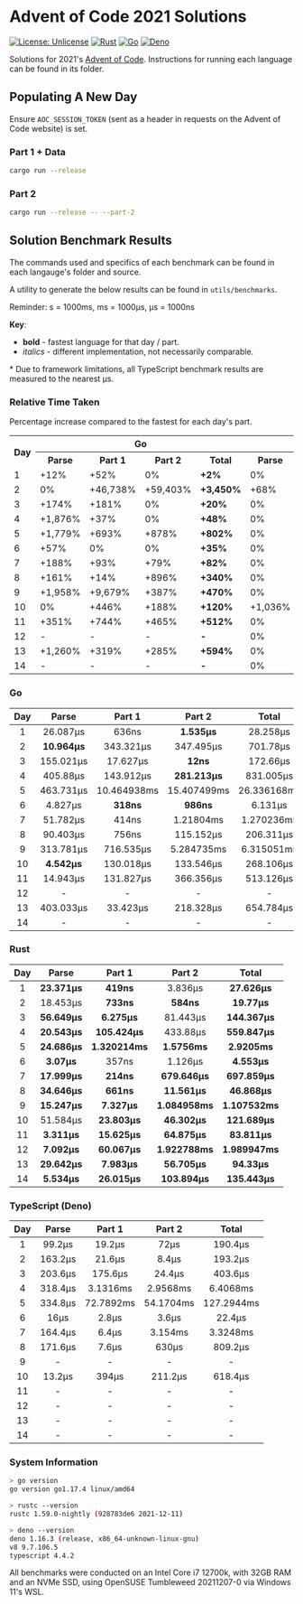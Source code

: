 # Advent of Code 2021 Solutions

[![License: Unlicense](https://img.shields.io/badge/license-Unlicense-blue.svg)](http://unlicense.org/)
[![Rust](https://github.com/maneac/aoc2021/actions/workflows/rust.yml/badge.svg)](https://github.com/maneac/aoc2021/actions/workflows/rust.yml)
[![Go](https://github.com/maneac/aoc2021/actions/workflows/golang.yml/badge.svg)](https://github.com/maneac/aoc2021/actions/workflows/golang.yml)
[![Deno](https://github.com/maneac/aoc2021/actions/workflows/deno.yml/badge.svg)](https://github.com/maneac/aoc2021/actions/workflows/deno.yml)

Solutions for 2021's [Advent of Code](https://adventofcode.com/2021). Instructions for running each language can be found in its folder.

## Populating A New Day

Ensure `AOC_SESSION_TOKEN` (sent as a header in requests on the Advent of Code website) is set.

### Part 1 + Data

```bash
cargo run --release
```

### Part 2

```bash
cargo run --release -- --part-2
```

## Solution Benchmark Results

The commands used and specifics of each benchmark can be found in each langauge's folder and source.

A utility to generate the below results can be found in `utils/benchmarks`.

Reminder: s = 1000ms, ms = 1000&mu;s, &mu;s = 1000ns

**Key**:

- **bold** - fastest language for that day / part.
- *italics* - different implementation, not necessarily comparable.

\* Due to framework limitations, all TypeScript benchmark results are measured to the nearest &mu;s.

### Relative Time Taken

Percentage increase compared to the fastest for each day's part.

<table>
  <tr>
    <th rowspan=2>Day</th>
    <th colspan=4>Go</th>
    <th colspan=4>Rust</th>
    <th colspan=4>TypeScript</th>
  </tr>
  <tr>
    <th>Parse</th>
    <th>Part 1</th>
    <th>Part 2</th>
    <th>Total</th>
    <th>Parse</th>
    <th>Part 1</th>
    <th>Part 2</th>
    <th>Total</th>
    <th>Parse</th>
    <th>Part 1</th>
    <th>Part 2</th>
    <th>Total</th>
  </tr>
  <tr>
    <td>1</td>
    <td>+12%</td>
    <td>+52%</td>
    <td>0%</td>
    <td><b>+2%</b></td>
    <td>0%</td>
    <td>0%</td>
    <td>+150%</td>
    <td><b>0%</b></td>
    <td>+324%</td>
    <td>+4,482%</td>
    <td>+4,591%</td>
    <td><b>+589%</b></td>
  </tr>
  <tr>
    <td>2</td>
    <td>0%</td>
    <td>+46,738%</td>
    <td>+59,403%</td>
    <td><b>+3,450%</b></td>
    <td>+68%</td>
    <td>0%</td>
    <td>0%</td>
    <td><b>0%</b></td>
    <td>+1,389%</td>
    <td>+2,847%</td>
    <td>+1,338%</td>
    <td><b>+877%</b></td>
  </tr>
  <tr>
    <td>3</td>
    <td>+174%</td>
    <td>+181%</td>
    <td>0%</td>
    <td><b>+20%</b></td>
    <td>0%</td>
    <td>0%</td>
    <td>+678,592%</td>
    <td><b>0%</b></td>
    <td>+259%</td>
    <td>+2,698%</td>
    <td>+203,233%</td>
    <td><b>+180%</b></td>
  </tr>
  <tr>
    <td>4</td>
    <td>+1,876%</td>
    <td>+37%</td>
    <td>0%</td>
    <td><b>+48%</b></td>
    <td>0%</td>
    <td>0%</td>
    <td>+54%</td>
    <td><b>0%</b></td>
    <td>+1,450%</td>
    <td>+2,870%</td>
    <td>+951%</td>
    <td><b>+1,044%</b></td>
  </tr>
  <tr>
    <td>5</td>
    <td>+1,779%</td>
    <td>+693%</td>
    <td>+878%</td>
    <td><b>+802%</b></td>
    <td>0%</td>
    <td>0%</td>
    <td>0%</td>
    <td><b>0%</b></td>
    <td>+1,256%</td>
    <td>+5,413%</td>
    <td>+3,338%</td>
    <td><b>+4,259%</b></td>
  </tr>
  <tr>
    <td>6</td>
    <td>+57%</td>
    <td>0%</td>
    <td>0%</td>
    <td><b>+35%</b></td>
    <td>0%</td>
    <td>+12%</td>
    <td>+14%</td>
    <td><b>0%</b></td>
    <td>+421%</td>
    <td>+781%</td>
    <td>+265%</td>
    <td><b>+392%</b></td>
  </tr>
  <tr>
    <td>7</td>
    <td>+188%</td>
    <td>+93%</td>
    <td>+79%</td>
    <td><b>+82%</b></td>
    <td>0%</td>
    <td>0%</td>
    <td>0%</td>
    <td><b>0%</b></td>
    <td>+813%</td>
    <td>+2,891%</td>
    <td>+364%</td>
    <td><b>+376%</b></td>
  </tr>
  <tr>
    <td>8</td>
    <td>+161%</td>
    <td>+14%</td>
    <td>+896%</td>
    <td><b>+340%</b></td>
    <td>0%</td>
    <td>0%</td>
    <td>0%</td>
    <td><b>0%</b></td>
    <td>+395%</td>
    <td>+1,050%</td>
    <td>+5,349%</td>
    <td><b>+1,627%</b></td>
  </tr>
  <tr>
    <td>9</td>
    <td>+1,958%</td>
    <td>+9,679%</td>
    <td>+387%</td>
    <td><b>+470%</b></td>
    <td>0%</td>
    <td>0%</td>
    <td>0%</td>
    <td><b>0%</b></td>
    <td>-</td>
    <td>-</td>
    <td>-</td>
    <td><b>-</b></td>
  </tr>
  <tr>
    <td>10</td>
    <td>0%</td>
    <td>+446%</td>
    <td>+188%</td>
    <td><b>+120%</b></td>
    <td>+1,036%</td>
    <td>0%</td>
    <td>0%</td>
    <td><b>0%</b></td>
    <td>+191%</td>
    <td>+1,555%</td>
    <td>+356%</td>
    <td><b>+408%</b></td>
  </tr>
  <tr>
    <td>11</td>
    <td>+351%</td>
    <td>+744%</td>
    <td>+465%</td>
    <td><b>+512%</b></td>
    <td>0%</td>
    <td>0%</td>
    <td>0%</td>
    <td><b>0%</b></td>
    <td>-</td>
    <td>-</td>
    <td>-</td>
    <td><b>-</b></td>
  </tr>
  <tr>
    <td>12</td>
    <td>-</td>
    <td>-</td>
    <td>-</td>
    <td><b>-</b></td>
    <td>0%</td>
    <td>0%</td>
    <td>0%</td>
    <td><b>0%</b></td>
    <td>-</td>
    <td>-</td>
    <td>-</td>
    <td><b>-</b></td>
  </tr>
  <tr>
    <td>13</td>
    <td>+1,260%</td>
    <td>+319%</td>
    <td>+285%</td>
    <td><b>+594%</b></td>
    <td>0%</td>
    <td>0%</td>
    <td>0%</td>
    <td><b>0%</b></td>
    <td>-</td>
    <td>-</td>
    <td>-</td>
    <td><b>-</b></td>
  </tr>
  <tr>
    <td>14</td>
    <td>-</td>
    <td>-</td>
    <td>-</td>
    <td><b>-</b></td>
    <td>0%</td>
    <td>0%</td>
    <td>0%</td>
    <td><b>0%</b></td>
    <td>-</td>
    <td>-</td>
    <td>-</td>
    <td><b>-</b></td>
  </tr>
</table>

### Go

| Day   | Parse             | Part 1            | Part 2            | Total             |
|:-----:|:-----------------:|:-----------------:|:-----------------:|:-----------------:|
| 1     | 26.087&mu;s       | 636ns             | **1.535&mu;s**    | 28.258&mu;s       |
| 2     | **10.964&mu;s**   | 343.321&mu;s      | 347.495&mu;s      | 701.78&mu;s       |
| 3     | 155.021&mu;s      | 17.627&mu;s       | **12ns**          | 172.66&mu;s       |
| 4     | 405.88&mu;s       | 143.912&mu;s      | **281.213&mu;s**  | 831.005&mu;s      |
| 5     | 463.731&mu;s      | 10.464938ms       | 15.407499ms       | 26.336168ms       |
| 6     | 4.827&mu;s        | **318ns**         | **986ns**         | 6.131&mu;s        |
| 7     | 51.782&mu;s       | 414ns             | 1.21804ms         | 1.270236ms        |
| 8     | 90.403&mu;s       | 756ns             | 115.152&mu;s      | 206.311&mu;s      |
| 9     | 313.781&mu;s      | 716.535&mu;s      | 5.284735ms        | 6.315051ms        |
| 10    | **4.542&mu;s**    | 130.018&mu;s      | 133.546&mu;s      | 268.106&mu;s      |
| 11    | 14.943&mu;s       | 131.827&mu;s      | 366.356&mu;s      | 513.126&mu;s      |
| 12    | -                 | -                 | -                 | -                 |
| 13    | 403.033&mu;s      | 33.423&mu;s       | 218.328&mu;s      | 654.784&mu;s      |
| 14    | -                 | -                 | -                 | -                 |

### Rust

| Day   | Parse             | Part 1            | Part 2            | Total             |
|:-----:|:-----------------:|:-----------------:|:-----------------:|:-----------------:|
| 1     | **23.371&mu;s**   | **419ns**         | 3.836&mu;s        | **27.626&mu;s**   |
| 2     | 18.453&mu;s       | **733ns**         | **584ns**         | **19.77&mu;s**    |
| 3     | **56.649&mu;s**   | **6.275&mu;s**    | 81.443&mu;s       | **144.367&mu;s**  |
| 4     | **20.543&mu;s**   | **105.424&mu;s**  | 433.88&mu;s       | **559.847&mu;s**  |
| 5     | **24.686&mu;s**   | **1.320214ms**    | **1.5756ms**      | **2.9205ms**      |
| 6     | **3.07&mu;s**     | 357ns             | 1.126&mu;s        | **4.553&mu;s**    |
| 7     | **17.999&mu;s**   | **214ns**         | **679.646&mu;s**  | **697.859&mu;s**  |
| 8     | **34.646&mu;s**   | **661ns**         | **11.561&mu;s**   | **46.868&mu;s**   |
| 9     | **15.247&mu;s**   | **7.327&mu;s**    | **1.084958ms**    | **1.107532ms**    |
| 10    | 51.584&mu;s       | **23.803&mu;s**   | **46.302&mu;s**   | **121.689&mu;s**  |
| 11    | **3.311&mu;s**    | **15.625&mu;s**   | **64.875&mu;s**   | **83.811&mu;s**   |
| 12    | **7.092&mu;s**    | **60.067&mu;s**   | **1.922788ms**    | **1.989947ms**    |
| 13    | **29.642&mu;s**   | **7.983&mu;s**    | **56.705&mu;s**   | **94.33&mu;s**    |
| 14    | **5.534&mu;s**    | **26.015&mu;s**   | **103.894&mu;s**  | **135.443&mu;s**  |

### TypeScript (Deno)

| Day   | Parse             | Part 1            | Part 2            | Total             |
|:-----:|:-----------------:|:-----------------:|:-----------------:|:-----------------:|
| 1     | 99.2&mu;s         | 19.2&mu;s         | 72&mu;s           | 190.4&mu;s        |
| 2     | 163.2&mu;s        | 21.6&mu;s         | 8.4&mu;s          | 193.2&mu;s        |
| 3     | 203.6&mu;s        | 175.6&mu;s        | 24.4&mu;s         | 403.6&mu;s        |
| 4     | 318.4&mu;s        | 3.1316ms          | 2.9568ms          | 6.4068ms          |
| 5     | 334.8&mu;s        | 72.7892ms         | 54.1704ms         | 127.2944ms        |
| 6     | 16&mu;s           | 2.8&mu;s          | 3.6&mu;s          | 22.4&mu;s         |
| 7     | 164.4&mu;s        | 6.4&mu;s          | 3.154ms           | 3.3248ms          |
| 8     | 171.6&mu;s        | 7.6&mu;s          | 630&mu;s          | 809.2&mu;s        |
| 9     | -                 | -                 | -                 | -                 |
| 10    | 13.2&mu;s         | 394&mu;s          | 211.2&mu;s        | 618.4&mu;s        |
| 11    | -                 | -                 | -                 | -                 |
| 12    | -                 | -                 | -                 | -                 |
| 13    | -                 | -                 | -                 | -                 |
| 14    | -                 | -                 | -                 | -                 |

### System Information

```sh
> go version
go version go1.17.4 linux/amd64

> rustc --version
rustc 1.59.0-nightly (928783de6 2021-12-11)

> deno --version
deno 1.16.3 (release, x86_64-unknown-linux-gnu)
v8 9.7.106.5
typescript 4.4.2
```

All benchmarks were conducted on an Intel Core i7 12700k, with 32GB RAM and an NVMe SSD, using OpenSUSE Tumbleweed 20211207-0 via Windows 11's WSL.
